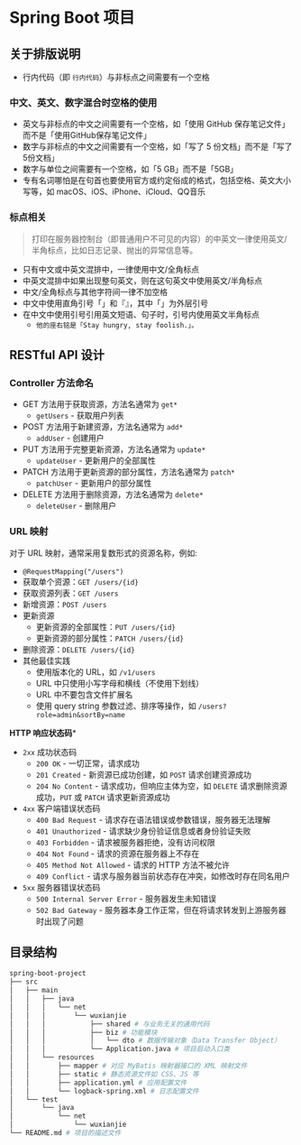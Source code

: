 # Spring Boot 项目

## 关于排版说明

- 行内代码（即 `行内代码`）与非标点之间需要有一个空格

### 中文、英文、数字混合时空格的使用

- 英文与非标点的中文之间需要有一个空格，如「使用 GitHub 保存笔记文件」而不是「使用GitHub保存笔记文件」
- 数字与非标点的中文之间需要有一个空格，如「写了 5 份文档」而不是「写了5份文档」
- 数字与单位之间需要有一个空格，如「5 GB」而不是「5GB」
- 专有名词哪怕是在句首也要使用官方或约定俗成的格式，包括空格、英文大小写等，如 macOS、iOS、iPhone、iCloud、QQ音乐

### 标点相关

> 打印在服务器控制台（即普通用户不可见的内容）的中英文一律使用英文/半角标点，比如日志记录、抛出的异常信息等。

- 只有中文或中英文混排中，一律使用中文/全角标点
- 中英文混排中如果出现整句英文，则在这句英文中使用英文/半角标点
- 中文/全角标点与其他字符间一律不加空格
- 中文中使用直角引号「」和『』，其中「」为外层引号
- 在中文中使用引号引用英文短语、句子时，引号内使用英文半角标点
    - `他的座右铭是「Stay hungry, stay foolish.」。`

## RESTful API 设计

### Controller 方法命名

- GET 方法用于获取资源，方法名通常为 `get*`
    - `getUsers` - 获取用户列表
- POST 方法用于新建资源，方法名通常为 `add*`
    - `addUser` - 创建用户
- PUT 方法用于完整更新资源，方法名通常为 `update*`
    - `updateUser` - 更新用户的全部属性
- PATCH 方法用于更新资源的部分属性，方法名通常为 `patch*`
    - `patchUser` - 更新用户的部分属性
- DELETE 方法用于删除资源，方法名通常为 `delete*`
    - `deleteUser` - 删除用户

### URL 映射

对于 URL 映射，通常采用复数形式的资源名称，例如:

- `@RequestMapping("/users")`
- 获取单个资源：`GET /users/{id}`
- 获取资源列表：`GET /users`
- 新增资源：`POST /users`
- 更新资源
    - 更新资源的全部属性：`PUT /users/{id}`
    - 更新资源的部分属性：`PATCH /users/{id}`
- 删除资源：`DELETE /users/{id}`
- 其他最佳实践
    - 使用版本化的 URL，如 `/v1/users`
    - URL 中只使用小写字母和横线（不使用下划线）
    - URL 中不要包含文件扩展名
    - 使用 query string 参数过滤、排序等操作，如 `/users?role=admin&sortBy=name`

**HTTP 响应状态码***

- `2xx` 成功状态码
    - `200 OK` - 一切正常，请求成功
    - `201 Created` - 新资源已成功创建，如 `POST` 请求创建资源成功
    - `204 No Content` - 请求成功，但响应主体为空，如 `DELETE` 请求删除资源成功，`PUT` 或 `PATCH` 请求更新资源成功
- `4xx` 客户端错误状态码
    - `400 Bad Request` - 请求存在语法错误或参数错误，服务器无法理解
    - `401 Unauthorized` - 请求缺少身份验证信息或者身份验证失败
    - `403 Forbidden` - 请求被服务器拒绝，没有访问权限
    - `404 Not Found` - 请求的资源在服务器上不存在
    - `405 Method Not Allowed` - 请求的 HTTP 方法不被允许
    - `409 Conflict` - 请求与服务器当前状态存在冲突，如修改时存在同名用户
- `5xx` 服务器错误状态码
    - `500 Internal Server Error` - 服务器发生未知错误
    - `502 Bad Gateway` - 服务器本身工作正常，但在将请求转发到上游服务器时出现了问题

## 目录结构

```bash
spring-boot-project
├── src
│   ├── main
│   │   ├── java
│   │   │   └── net
│   │   │       └── wuxianjie
│   │   │           ├── shared # 与业务无关的通用代码
│   │   │           ├── biz # 功能模块
│   │   │           │   └── dto # 数据传输对象（Data Transfer Object）
│   │   │           └── Application.java # 项目启动入口类
│   │   └── resources
│   │       ├── mapper # 对应 MyBatis 映射器接口的 XML 映射文件
│   │       ├── static # 静态资源文件如 CSS、JS 等
│   │       ├── application.yml # 应用配置文件
│   │       └── logback-spring.xml # 日志配置文件
│   └── test
│       └── java
│           └── net
│               └── wuxianjie
└── README.md # 项目的描述文件
```